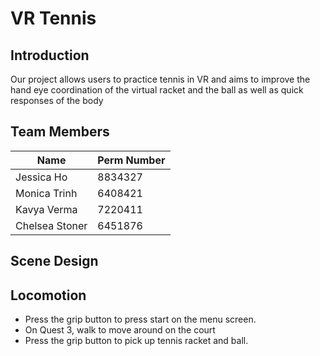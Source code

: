 # VR Tennis

## Introduction 
Our project allows users to practice tennis in VR and aims to improve the hand eye coordination of the virtual racket and the ball as well as quick responses of the body

## Team Members
|      Name     | Perm Number |
| ------------- | ----------- |
|   Jessica Ho  |   8834327   | 
| Monica Trinh  |   6408421   |
|  Kavya Verma  |   7220411   |
|Chelsea Stoner |   6451876   |

## Scene Design


## Locomotion
- Press the grip button to press start on the menu screen.
- On Quest 3, walk to move around on the court
- Press the grip button to pick up tennis racket and ball.
